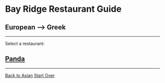 # Bay Ridge Restaurant Guide
## European --> Greek
---
Select a restaurant:
## [Panda](https://www.pandabrooklyn.com/)
---
[Back to Asian](asian.md)
[Start Over](../home.md)
